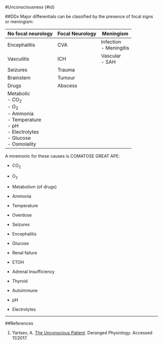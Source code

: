 #Unconsciousness {#id}

##DDx
Major differentials can be classified by the presence of focal signs or meningism:

|No focal neurology|Focal Neurology|Meningism|
|--|--|--|
|Encephalitis|CVA|Infection <br> - Meningitis|
|Vasculitis|ICH|Vascular <br> - SAH|
|Seizures|Trauma||
|Brainstem|Tumour||
|Drugs|Abscess||
|Metabolic <br> - CO<sub>2</sub> <br> - O<sub>2</sub> <br> - Ammonia <br> - Temperature <br> - pH <br> - Electrolytes <br> - Glucose <br> - Osmolality||||

A mnemonic for these causes is COMATOSE GREAT APE:
* CO<sub>2</sub>
* O<sub>2</sub>
* Metabolism (of drugs)
* Ammonia
* Temperature
* Overdose
* Seizures
* Encephalitis

* Glucose
* Renal failure
* ETOH
* Adrenal Insufficiency
* Thyroid

* Autoimmune
* pH
* Electrolytes



---
##References
1. Yartsev, A. [The Unconscious Patient](http://www.derangedphysiology.com/main/cicm-fellowship-exam/hot-cases/unconscious-patient). Deranged Physiology. Accessed 11/2017.